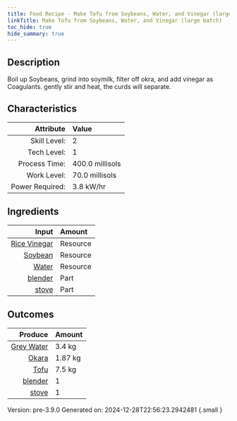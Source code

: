 ```yaml
---
title: Food Recipe - Make Tofu from Soybeans, Water, and Vinegar (large batch)
linkTitle: Make Tofu from Soybeans, Water, and Vinegar (large batch)
toc_hide: true
hide_summary: true
---
```


## Description
 Boil up Soybeans, grind into soymilk, filter off okra, and add vinegar as Coagulants.&#10;&#9;&#9;&#9;gently stir and heat, the curds will separate.

## Characteristics

| Attribute      | Value |
|--------:|:------|
|Skill Level:|2|
|Tech Level:|1|
|Process Time:|400.0 millisols|
|Work Level:|70.0 millisols|
|Power Required:|3.8 kW/hr|

## Ingredients

| Input      | Amount |
|--------:|:------|
|[Rice Vinegar](/docs/definitions/resource/rice-vinegar)|Resource|0.0691 kg|
|[Soybean](/docs/definitions/resource/soybean)|Resource|1.7 kg|
|[Water](/docs/definitions/resource/water)|Resource|18.7 kg|
|[blender](/docs/definitions/part/blender)|Part|1|
|[stove](/docs/definitions/part/stove)|Part|1|

## Outcomes


| Produce      | Amount |
|--------:|:------|
|[Grey Water](/docs/definitions/resource/grey-water)|3.4 kg|
|[Okara](/docs/definitions/resource/okara)|1.87 kg|
|[Tofu](/docs/definitions/resource/tofu)|7.5 kg|
|[blender](/docs/definitions/part/blender)|1|
|[stove](/docs/definitions/part/stove)|1|


Version: pre-3.9.0 Generated on: 2024-12-28T22:56:23.2942481
{.small }

